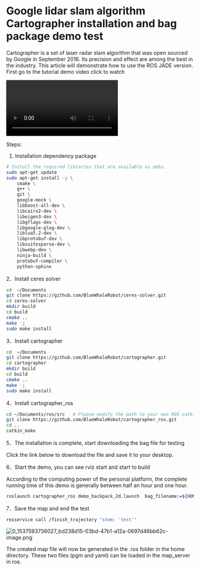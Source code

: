 # Google lidar slam algorithm Cartographer installation and bag package demo test<br>
Cartographer is a set of laser radar slam algorithm that was open sourced by Google in September 2016. Its precision and effect are among the best in the industry. This article will demonstrate how to use the ROS JADE version. First go to the tutorial demo video click to watch

<video src="http://community.bwbot.org/assets/uploads/files/1537778600791-1481260640230-lidar1.webm" controls style="max-width:100%;"></video>

Steps:

1. Installation dependency package

```bash
# Install the required libraries that are available as debs.
sudo apt-get update
sudo apt-get install -y \
    cmake \
    g++ \
    git \
    google-mock \
    libboost-all-dev \
    libcairo2-dev \
    libeigen3-dev \
    libgflags-dev \
    libgoogle-glog-dev \
    liblua5.2-dev \
    libprotobuf-dev \
    libsuitesparse-dev \
    libwebp-dev \
    ninja-build \
    protobuf-compiler \
    python-sphinx

```

2．Install ceres solver

```bash
cd  ~/Documents
git clone https://github.com/BlueWhaleRobot/ceres-solver.git
cd ceres-solver
mkdir build
cd build
cmake ..
make -j
sudo make install

```

3．Install cartographer

```bash
cd  ~/Documents
git clone https://github.com/BlueWhaleRobot/cartographer.git
cd cartographer
mkdir build
cd build
cmake ..
make -j
sudo make install

```

4．Install cartographer_ros

```bash
cd ~/Documents/ros/src   # Please modify the path to your own ROS catkin workspace
git clone https://github.com/BlueWhaleRobot/cartographer_ros.git
cd ..
catkin_make
```

5．The installation is complete, start downloading the bag file for testing

Click the link below to download the file and save it to your desktop.

6．Start the demo, you can see rviz start and start to build

According to the computing power of the personal platform, the complete running time of this demo is generally between half an hour and one hour.

```bash
roslaunch cartographer_ros demo_backpack_2d.launch  bag_filename:=${HOME}/Desktop/cartographer_paper_deutsches_museum.bag
```

7．Save the map and end the test

```bash
rosservice call /finish_trajectory "stem: 'test'"
```
![0_1537593736027_bd238d15-03bd-47b1-a12a-0697d46bb62c-image.png](http://community.bwbot.org/assets/uploads/files/1537593736576-bd238d15-03bd-47b1-a12a-0697d46bb62c-image.png) 

The created map file will now be generated in the .ros folder in the home directory. These two files (pgm and yaml) can be loaded in the map_server in ros.
